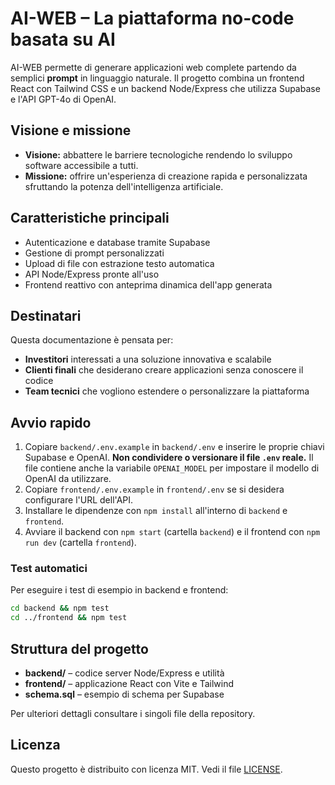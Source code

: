 # AI-WEB – La piattaforma no-code basata su AI

AI-WEB permette di generare applicazioni web complete partendo da semplici **prompt** in linguaggio naturale.
Il progetto combina un frontend React con Tailwind CSS e un backend Node/Express
che utilizza Supabase e l'API GPT-4o di OpenAI.

## Visione e missione
- **Visione:** abbattere le barriere tecnologiche rendendo lo sviluppo software accessibile a tutti.
- **Missione:** offrire un'esperienza di creazione rapida e personalizzata sfruttando la potenza dell'intelligenza artificiale.

## Caratteristiche principali
- Autenticazione e database tramite Supabase
- Gestione di prompt personalizzati
- Upload di file con estrazione testo automatica
- API Node/Express pronte all'uso
- Frontend reattivo con anteprima dinamica dell'app generata

## Destinatari
Questa documentazione è pensata per:
- **Investitori** interessati a una soluzione innovativa e scalabile
- **Clienti finali** che desiderano creare applicazioni senza conoscere il codice
- **Team tecnici** che vogliono estendere o personalizzare la piattaforma

## Avvio rapido
1. Copiare `backend/.env.example` in `backend/.env` e inserire le proprie chiavi
   Supabase e OpenAI. **Non condividere o versionare il file `.env` reale.**
   Il file contiene anche la variabile `OPENAI_MODEL` per impostare il modello
   di OpenAI da utilizzare.
2. Copiare `frontend/.env.example` in `frontend/.env` se si desidera
   configurare l'URL dell'API.
3. Installare le dipendenze con `npm install` all'interno di `backend` e `frontend`.
4. Avviare il backend con `npm start` (cartella `backend`) e il frontend con
   `npm run dev` (cartella `frontend`).

### Test automatici
Per eseguire i test di esempio in backend e frontend:
```bash
cd backend && npm test
cd ../frontend && npm test
```

## Struttura del progetto
- **backend/** – codice server Node/Express e utilità
- **frontend/** – applicazione React con Vite e Tailwind
- **schema.sql** – esempio di schema per Supabase

Per ulteriori dettagli consultare i singoli file della repository.

## Licenza
Questo progetto è distribuito con licenza MIT. Vedi il file [LICENSE](LICENSE).
